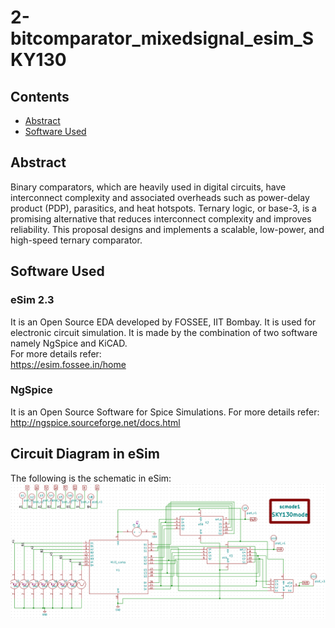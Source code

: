 # 2-bitcomparator_mixedsignal_esim_SKY130
## Contents
- [Abstract](#abstract)
- [Software Used](#software-used)


## Abstract
Binary comparators, which are heavily used in digital circuits, have interconnect complexity and associated overheads such as power-delay product (PDP), parasitics, and heat hotspots. Ternary logic, or base-3, is a promising alternative that reduces interconnect complexity and improves reliability. This proposal designs and implements a scalable, low-power, and high-speed ternary comparator.                  

## Software Used
### eSim 2.3
It is an Open Source EDA developed by FOSSEE, IIT Bombay. It is used for electronic circuit simulation. It is made by the combination of two software namely NgSpice and KiCAD.
</br>
For more details refer:
</br>
https://esim.fossee.in/home
### NgSpice
It is an Open Source Software for Spice Simulations. For more details refer:
</br>
http://ngspice.sourceforge.net/docs.html

## Circuit Diagram in eSim
The following is the schematic in eSim:
![comparator_circuit](https://github.com/nishit0072e/Design-and-Implementation-of-an-Efficient-Ternary-Comparator-using-FOSSEE-eSim/blob/main/Screenshot%202025-04-23%20095514.png)

